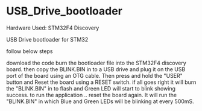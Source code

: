 # USB_Drive_bootloader
Hardware Used: STM32F4 Discovery

USB Drive bootloader for STM32

follow below steps

download the code
burn the bootloader file into the STM32F4 discovery board.
then copy the BLINK.BIN in to a USB drive and plug it on the USB port of the board using an OTG cable.
Then press and hold the "USER" button and Reset the board using a RESET switch.
if all goes right it will burn the "BLINK.BIN" in to flash and Green LED will start to blink showing success.
to run the application .. reset the board again. It will run the "BLINK.BIN" in which Blue and Green LEDs will be blinking at every 500mS.
